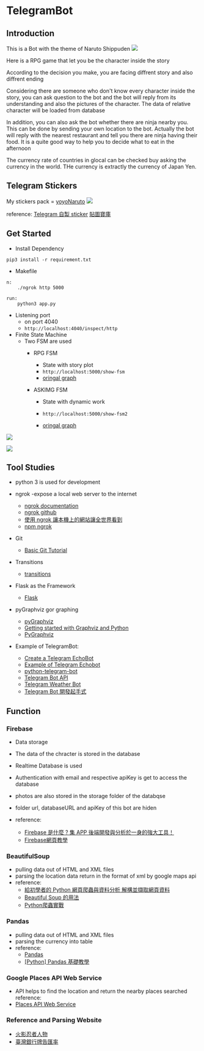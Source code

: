 # TelegramBot
## Introduction
This is a Bot with the theme of Naruto Shippuden
![](https://i.imgur.com/T8P8FAg.jpg)

Here is a RPG game that let you be the character inside the story

According to the decision you make, you are facing diffrent story and also diffrent ending

Considering there are someone who don't know every character inside the story, you can ask question to the bot and the bot will reply from its understanding and also the pictures of the character. The data of relative character will be loaded from database

In addition, you can also ask the bot whether there are ninja nearby you. This can be done by sending your own location to the bot. Actually the bot will reply with the nearest restaurant and tell you there are ninja having their food. It is a quite good way to help you to decide what to eat in the afternoon

The currency rate of countries in glocal can be checked buy asking the currency in the world. THe currency is extractly the currency of Japan Yen.

## Telegram Stickers
My stickers pack = [yoyoNaruto](https://t.me/addstickers/yoyoNaruto)
![](https://i.imgur.com/2dU4Plo.png)


reference:
[Telegram 自製 sticker](https://blog.waterworld.com.hk/post/telegram-custom-sticker)
[貼圖寶庫](https://telegram.how/Stickers)

## Get Started
*    Install Dependency
```
pip3 install -r requirement.txt
```
*    Makefile
```
n:
	./ngrok http 5000

run:
	python3 app.py
```
*    Listening port 
        *    on port 4040
        *    `http://localhost:4040/inspect/http`
*    Finite State Machine
        *    Two FSM are used
                *    RPG FSM
                        *  State with story plot
                        *  `http://localhost:5000/show-fsm`
                        *  [oringal graph](https://i.imgur.com/E2RvqQ3.jpg)

                *    ASKIMG FSM
                        *  State with dynamic work
    
                        *  `http://localhost:5000/show-fsm2`
                        *  [oringal graph](https://i.imgur.com/3A4w1eK.png)


![](https://i.imgur.com/E2RvqQ3.jpg)

![](https://i.imgur.com/3A4w1eK.png)


## Tool Studies
*    python 3 is used for development
*    ngrok -expose a local web server to the internet
        *    [ngrok documentation](https://ngrok.com/docs)
        *    [ngrok github](https://github.com/inconshreveable/ngrok)
        *    [使用 ngrok 讓本機上的網站讓全世界看到 ](https://ithelp.ithome.com.tw/articles/10186454)
        *    [npm ngrok](https://www.npmjs.com/package/ngrok)
*    Git
        *    [Basic Git Tutorial](https://lee-w.github.io/git-tutorial/#/)
*    Transitions
        *    [transitions](https://github.com/pytransitions/transitions)
*    Flask as the Framework
        *    [Flask](http://flask.pocoo.org/)
*    pyGraphviz gor graphing
        *    [pyGraphviz](https://pypi.python.org/pypi/pygraphviz)
        *    [Getting started with Graphviz and Python](http://matthiaseisen.com/articles/graphviz/)
        *    [PyGraphviz](https://pygraphviz.github.io/documentation.html)
  
*    Example of TelegramBot:
        *    [Create a Telegram EchoBot](http://lee-w.github.io/posts/bot/2017/03/create-a-telegram-echobot/)
        *    [Example of Telegram Echobot](https://github.com/Lee-W/TOC-Project-2017)
        *    [python-telegram-bot](https://github.com/python-telegram-bot/python-telegram-bot)
        *    [Telegram Bot API](https://core.telegram.org/bots/api)
        *    [Telegram Weather Bot](https://github.com/neighborhood999/telegram-weather-bot)
        *    [Telegram Bot 開發起手式](https://neighborhood999.github.io/2016/07/19/Develop-telegram-bot/)



## Function
### Firebase
*    Data storage
*    The data of the chracter is stored in the database
*    Realtime Database is used
*    Authentication with email and respective  apiKey is get to access the database
*    photos are also stored in the storage folder of the databqse
*    folder url, databaseURL and apiKey of this bot are hiden


*    reference:
        *    [Firebase 是什麼 ? 集 APP 後端開發與分析於一身的強大工具！](https://tw.alphacamp.co/2016/07/22/firebase/)
        *    [Firebase網頁教學](http://sj82516-blog.logdown.com/posts/1048782/auth-firebase-web-operations-validation-review)

### BeautifulSoup
*    pulling data out of HTML and XML files
*    parsing the location data return in the format of xml by google maps api 
*    reference:
        *    [給初學者的 Python 網頁爬蟲與資料分析 解構並擷取網頁資料](http://blog.castman.net/%E6%95%99%E5%AD%B8/2016/12/22/python-data-science-tutorial-3.html)
        *    [Beautiful Soup 的用法](http://wiki.jikexueyuan.com/project/python-crawler-guide/beautiful-soup.html)
        *    [ Python爬蟲實戰 ](https://www.slideshare.net/tw_dsconf/python-78691041)

### Pandas
*    pulling data out of HTML and XML files
*    parsing the currency into table
*    reference:
        *   [Pandas ](http://wiki.jikexueyuan.com/project/start-learning-python/311.html)
        *   [[Python] Pandas 基礎教學](https://oranwind.org/python-pandas-ji-chu-jiao-xue/)


### Google Places API Web Service
*    API helps to find the location and return the nearby places searched
reference:
*    [Places API Web Service ](https://developers.google.com/places/web-service/search)


### Reference and Parsing Website 
*    [火影忍者人物](https://zh.wikipedia.org/wiki/Category:%E7%81%AB%E5%BD%B1%E5%BF%8D%E8%80%85%E4%BA%BA%E7%89%A9)
*    [臺灣銀行牌告匯率](http://rate.bot.com.tw/xrt?Lang=zh-TW)

